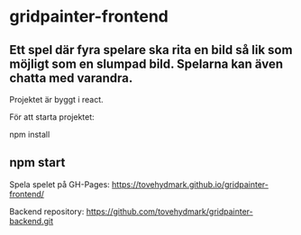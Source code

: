 # gridpainter-frontend
Ett spel där fyra spelare ska rita en bild så lik som möjligt som en slumpad bild. Spelarna kan även chatta med varandra. 
-----------------------------
Projektet är byggt i react.

För att starta projektet:

npm install

npm start
----------------------------
Spela spelet på GH-Pages: https://tovehydmark.github.io/gridpainter-frontend/

Backend repository: https://github.com/tovehydmark/gridpainter-backend.git
